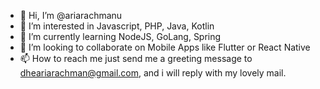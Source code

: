 - 👋 Hi, I’m @ariarachmanu
- 👀 I’m interested in Javascript, PHP, Java, Kotlin
- 🌱 I’m currently learning NodeJS, GoLang, Spring
- 💞️ I’m looking to collaborate on Mobile Apps like Flutter or React Native
- 📫 How to reach me just send me a greeting message to dheariarachman@gmail.com, and i will reply with my lovely mail.

<!---
ariarachmanu/ariarachmanu is a ✨ special ✨ repository because its `README.md` (this file) appears on your GitHub profile.
You can click the Preview link to take a look at your changes.
--->
